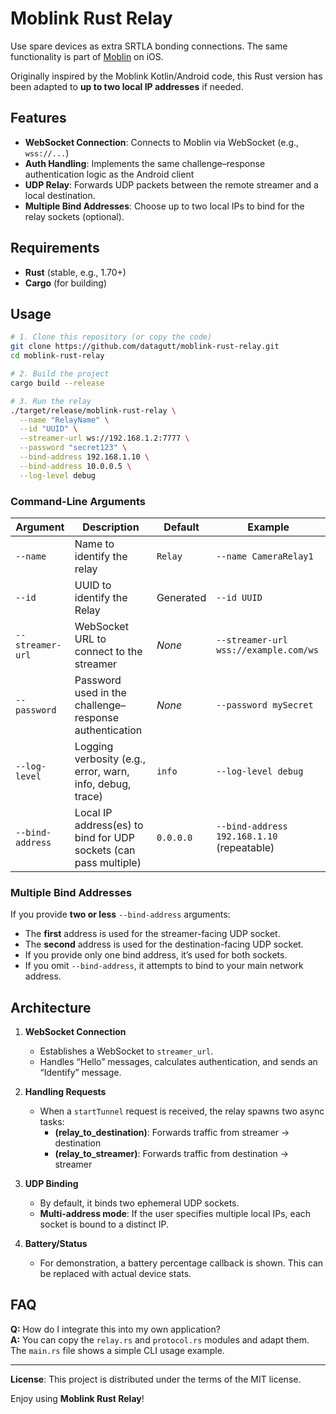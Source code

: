 # Moblink Rust Relay

Use spare devices as extra SRTLA bonding connections. The same functionality is part of [Moblin](https://github.com/eerimoq/moblin) on iOS.

Originally inspired by the Moblink Kotlin/Android code, this Rust version has been adapted to **up to two local IP addresses** if needed.

## Features

- **WebSocket Connection**: Connects to Moblin via WebSocket (e.g., `wss://...`)  
- **Auth Handling**: Implements the same challenge–response authentication logic as the Android client  
- **UDP Relay**: Forwards UDP packets between the remote streamer and a local destination.  
- **Multiple Bind Addresses**: Choose up to two local IPs to bind for the relay sockets (optional).  

## Requirements

- **Rust** (stable, e.g., 1.70+)
- **Cargo** (for building)

## Usage

```bash
# 1. Clone this repository (or copy the code)
git clone https://github.com/datagutt/moblink-rust-relay.git
cd moblink-rust-relay

# 2. Build the project
cargo build --release

# 3. Run the relay
./target/release/moblink-rust-relay \
  --name "RelayName" \
  --id "UUID" \
  --streamer-url ws://192.168.1.2:7777 \
  --password "secret123" \
  --bind-address 192.168.1.10 \
  --bind-address 10.0.0.5 \
  --log-level debug
```

### Command-Line Arguments

| Argument         | Description                                                                  | Default       | Example                                     |
|------------------|------------------------------------------------------------------------------|---------------|---------------------------------------------|
| `--name`         | Name to identify the relay                                                    | `Relay`       | `--name CameraRelay1`                       |
| `--id`           | UUID to identify the Relay                                                    | Generated     | `--id UUID`                                 |
| `--streamer-url` | WebSocket URL to connect to the streamer                                      | _None_        | `--streamer-url wss://example.com/ws`       |
| `--password`     | Password used in the challenge–response authentication                        | _None_        | `--password mySecret`                       |
| `--log-level`    | Logging verbosity (e.g., error, warn, info, debug, trace)                    | `info`        | `--log-level debug`                         |
| `--bind-address` | Local IP address(es) to bind for UDP sockets (can pass multiple)              | `0.0.0.0`     | `--bind-address 192.168.1.10` (repeatable)  |

### Multiple Bind Addresses

If you provide **two or less** `--bind-address` arguments:

- The **first** address is used for the streamer-facing UDP socket.  
- The **second** address is used for the destination-facing UDP socket.  
- If you provide only one bind address, it’s used for both sockets.  
- If you omit `--bind-address`, it attempts to bind to your main network address.

## Architecture

1. **WebSocket Connection**  
   - Establishes a WebSocket to `streamer_url`.  
   - Handles “Hello” messages, calculates authentication, and sends an “Identify” message.

2. **Handling Requests**  
   - When a `startTunnel` request is received, the relay spawns two async tasks:  
     - **(relay_to_destination)**: Forwards traffic from streamer → destination  
     - **(relay_to_streamer)**: Forwards traffic from destination → streamer  

3. **UDP Binding**  
   - By default, it binds two ephemeral UDP sockets.  
   - **Multi-address mode**: If the user specifies multiple local IPs, each socket is bound to a distinct IP.

4. **Battery/Status**  
   - For demonstration, a battery percentage callback is shown. This can be replaced with actual device stats.

## FAQ

**Q:** How do I integrate this into my own application?  
**A:** You can copy the `relay.rs` and `protocol.rs` modules and adapt them. The `main.rs` file shows a simple CLI usage example.

---

**License**: This project is distributed under the terms of the MIT license.

Enjoy using **Moblink Rust Relay**!
